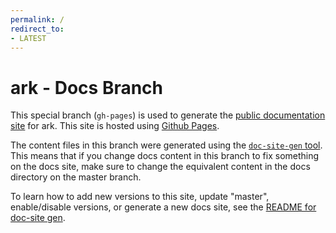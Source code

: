 ```yaml
---
permalink: /
redirect_to:
- LATEST
---
```


# ark - Docs Branch

This special branch (`gh-pages`) is used to generate the [public documentation site](https://heptio.github.io/ark)
for ark. This site is hosted using [Github Pages](https://help.github.com/articles/what-is-github-pages/).

The content files in this branch were generated using the [`doc-site-gen` tool](https://github.com/heptio/doc-site-gen). This means that if you change docs content in this branch to fix something on the docs site, make sure to change the equivalent content in the docs directory on the master branch.

To learn how to add new versions to this site, update "master", enable/disable versions, or generate a new docs site, see the [README for doc-site gen](https://github.com/heptio/doc-site-gen/README.md).
